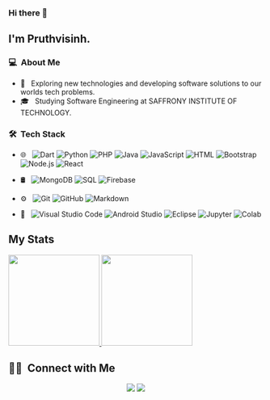 ### Hi there 👋

## I'm Pruthvisinh.

### 💻 &nbsp;About Me

- 🤔 &nbsp; Exploring new technologies and developing software solutions to our worlds tech problems.
- 🎓 &nbsp; Studying Software Engineering at SAFFRONY INSTITUTE OF TECHNOLOGY.

### 🛠 &nbsp;Tech Stack

- 🌐 &nbsp;
  ![Dart](https://img.shields.io/badge/-Dart-333333?style=flat&logo=Dart)
  ![Python](https://img.shields.io/badge/-Python-333333?style=flat&logo=python)
  ![PHP](https://img.shields.io/badge/-PHP-333333?style=flat&logo=php)
  ![Java](https://img.shields.io/badge/-Java-333333?style=flat&logo=java)
  ![JavaScript](https://img.shields.io/badge/-JavaScript-333333?style=flat&logo=javascript)
  ![HTML](https://img.shields.io/badge/-HTML-333333?style=flat&logo=HTML5)
  ![Bootstrap](https://img.shields.io/badge/-Bootstrap-333333?style=flat&logo=bootstrap&logoColor=563D7C)
  ![Node.js](https://img.shields.io/badge/-Node.js-333333?style=flat&logo=node.js)
  ![React](https://img.shields.io/badge/-React-333333?style=flat&logo=react)
- 🛢 &nbsp;
  ![MongoDB](https://img.shields.io/badge/-MongoDB-333333?style=flat&logo=mongodb)
  ![SQL](https://img.shields.io/badge/-SQL-333333?style=flat&logo=sqlite)
  ![Firebase](https://img.shields.io/badge/-Firebase-333333?style=flat&logo=Firebase)

- ⚙️ &nbsp;
  ![Git](https://img.shields.io/badge/-Git-333333?style=flat&logo=git)
  ![GitHub](https://img.shields.io/badge/-GitHub-333333?style=flat&logo=github)
  ![Markdown](https://img.shields.io/badge/-Markdown-333333?style=flat&logo=markdown)

- 🔧 &nbsp;
  ![Visual Studio Code](https://img.shields.io/badge/-Visual%20Studio%20Code-333333?style=flat&logo=visual-studio-code&logoColor=007ACC)
  ![Android Studio](https://img.shields.io/badge/-Android%20Studio-333333?style=flat&logo=android-studio&logoColor=007ACC)
  ![Eclipse](https://img.shields.io/badge/-Eclips-333333?style=flat&logo=Eclipse&logoColor=007ACC)
  ![Jupyter](https://img.shields.io/badge/-Jupyter-333333?style=flat&logo=jupyter)
  ![Colab](https://img.shields.io/badge/-Google%20Colab-333333?style=flat&logo=google-colab)

## My Stats

<p>
<a href="https://github.com/impruthvi">
  <img height="180em" src="https://github-readme-stats.vercel.app/api?username=impruthvi&show_icons=true&theme=dark" />
  <img height="180em" src="https://github-readme-stats-eight-theta.vercel.app/api/top-langs/?username=impruthvi&layout=compact&langs_count=8&theme=algolia"/>
</a>
</p>

## 🤝🏻 &nbsp;Connect with Me

<p align="center">
<a href="https://www.linkedin.com/in/pruthvi-rajput-9a4711194/"><img src="https://img.shields.io/badge/-Pruthvisinh%20Rajput-0077B5?style=flat-square&logo=Linkedin&logoColor=white"/></a>
<a href="mailto:pruthvirajput97@gmail.com"><img src="https://img.shields.io/badge/-pruthvirajput97@gmail.com-D14836?style=flat-square&logo=Gmail&logoColor=white"/></a>
